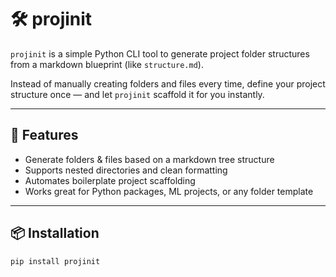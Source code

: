 # 🛠️ projinit

`projinit` is a simple Python CLI tool to generate project folder structures from a markdown blueprint (like `structure.md`).

Instead of manually creating folders and files every time, define your project structure once — and let `projinit` scaffold it for you instantly.

---

## 🚀 Features

- Generate folders & files based on a markdown tree structure
- Supports nested directories and clean formatting
- Automates boilerplate project scaffolding
- Works great for Python packages, ML projects, or any folder template

---

## 📦 Installation

```bash
pip install projinit
